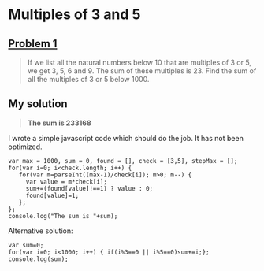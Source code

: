 # Multiples of 3 and 5
## [Problem 1](https://projecteuler.net/problem=1) 
> If we list all the natural numbers below 10 that are multiples of 3 or 5, we get 3, 5, 6 and 9. The sum of these multiples is 23.
>  Find the sum of all the multiples of 3 or 5 below 1000.

## My solution

> **The sum is 233168**

I wrote a simple javascript code which should do the job. It has not been optimized.

```
var max = 1000, sum = 0, found = [], check = [3,5], stepMax = [];
for(var i=0; i<check.length; i++) {
   for(var m=parseInt((max-1)/check[i]); m>0; m--) {
     var value = m*check[i];
     sum+=(found[value]!==1) ? value : 0;
     found[value]=1;
   };
};
console.log("The sum is "+sum);
``` 

Alternative solution:
``` 
var sum=0;
for(var i=0; i<1000; i++) { if(i%3==0 || i%5==0)sum+=i;};
console.log(sum);
```
